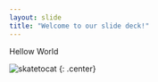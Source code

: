 ```yaml
---
layout: slide
title: "Welcome to our slide deck!"
---
```


Hellow World

![skatetocat](https://octodex.github.com/images/skatetocat.png)
{: .center}
